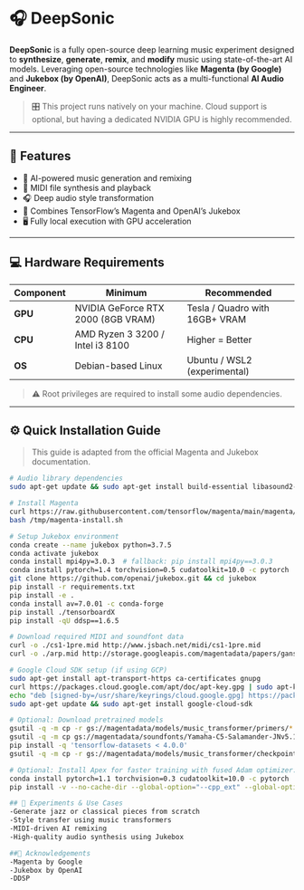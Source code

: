 # 🎧 DeepSonic

**DeepSonic** is a fully open-source deep learning music experiment designed to **synthesize**, **generate**, **remix**, and **modify** music using state-of-the-art AI models. Leveraging open-source technologies like **Magenta (by Google)** and **Jukebox (by OpenAI)**, DeepSonic acts as a multi-functional **AI Audio Engineer**.

> 🎛️ This project runs natively on your machine. Cloud support is optional, but having a dedicated NVIDIA GPU is highly recommended.

---

## 🚀 Features

- 🎼 AI-powered music generation and remixing
- 🎹 MIDI file synthesis and playback
- 🎧 Deep audio style transformation
- 🧠 Combines TensorFlow’s Magenta and OpenAI’s Jukebox
- 🖥️ Fully local execution with GPU acceleration

---

## 💻 Hardware Requirements

| Component | Minimum | Recommended |
|----------|---------|-------------|
| **GPU** | NVIDIA GeForce RTX 2000 (8GB VRAM) | Tesla / Quadro with 16GB+ VRAM |
| **CPU** | AMD Ryzen 3 3200 / Intel i3 8100 | Higher = Better |
| **OS** | Debian-based Linux | Ubuntu / WSL2 (experimental) |

> ⚠️ Root privileges are required to install some audio dependencies.

---

## ⚙️ Quick Installation Guide

> This guide is adapted from the official Magenta and Jukebox documentation.

```bash
# Audio library dependencies
sudo apt-get update && sudo apt-get install build-essential libasound2-dev libjack-dev portaudio19-dev

# Install Magenta
curl https://raw.githubusercontent.com/tensorflow/magenta/main/magenta/tools/magenta-install.sh > /tmp/magenta-install.sh
bash /tmp/magenta-install.sh

# Setup Jukebox environment
conda create --name jukebox python=3.7.5
conda activate jukebox
conda install mpi4py=3.0.3  # fallback: pip install mpi4py==3.0.3
conda install pytorch=1.4 torchvision=0.5 cudatoolkit=10.0 -c pytorch
git clone https://github.com/openai/jukebox.git && cd jukebox
pip install -r requirements.txt
pip install -e .
conda install av=7.0.01 -c conda-forge 
pip install ./tensorboardX
pip install -qU ddsp==1.6.5

# Download required MIDI and soundfont data
curl -o ./cs1-1pre.mid http://www.jsbach.net/midi/cs1-1pre.mid
curl -o ./arp.mid http://storage.googleapis.com/magentadata/papers/gansynth/midi/arp.mid

# Google Cloud SDK setup (if using GCP)
sudo apt-get install apt-transport-https ca-certificates gnupg
curl https://packages.cloud.google.com/apt/doc/apt-key.gpg | sudo apt-key --keyring /usr/share/keyrings/cloud.google.gpg add -
echo "deb [signed-by=/usr/share/keyrings/cloud.google.gpg] https://packages.cloud.google.com/apt cloud-sdk main" | sudo tee /etc/apt/sources.list.d/google-cloud-sdk.list
sudo apt-get update && sudo apt-get install google-cloud-sdk

# Optional: Download pretrained models
gsutil -q -m cp -r gs://magentadata/models/music_transformer/primers/* ./DeepSonic/
gsutil -q -m cp gs://magentadata/soundfonts/Yamaha-C5-Salamander-JNv5.1.sf2 ./DeepSonic/
pip install -q 'tensorflow-datasets < 4.0.0'
gsutil -q -m cp -r gs://magentadata/models/music_transformer/checkpoints/* ./musictransformermodels/

# Optional: Install Apex for faster training with fused Adam optimizer:
conda install pytorch=1.1 torchvision=0.3 cudatoolkit=10.0 -c pytorch
pip install -v --no-cache-dir --global-option="--cpp_ext" --global-option="--cuda_ext" ./apex

## 🧪 Experiments & Use Cases
-Generate jazz or classical pieces from scratch
-Style transfer using music transformers
-MIDI-driven AI remixing
-High-quality audio synthesis using Jukebox

##🙏 Acknowledgements
-Magenta by Google
-Jukebox by OpenAI
-DDSP
